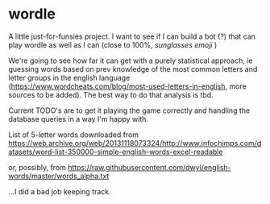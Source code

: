 # wordle
 A little just-for-funsies project. I want to see if I can build a bot (?)
that can play wordle as well as I can (close to 100%, *sunglasses emoji* )

We're going to see how far it can get with a purely statistical approach, ie guessing words based on prev knowledge of the most common letters and letter groups in the english language (https://www.wordcheats.com/blog/most-used-letters-in-english, more sources to be added). The best way to do that analysis is tbd.

Current TODO's are to get it playing the game correctly and handling the database queries in a way I'm happy with.

List of 5-letter words downloaded from https://web.archive.org/web/20131118073324/http://www.infochimps.com/datasets/word-list-350000-simple-english-words-excel-readable

or, possibly, from
https://raw.githubusercontent.com/dwyl/english-words/master/words_alpha.txt

...I did a bad job keeping track.



